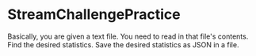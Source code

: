 # StreamChallengePractice

Basically, you are given a text file. You need to read in that file's contents. Find the desired statistics. Save the desired statistics as JSON in a file.
